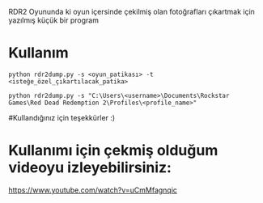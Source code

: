 RDR2 Oyununda ki oyun içersinde çekilmiş olan fotoğrafları çıkartmak için yazılmış küçük bir program
# Kullanım
```
python rdr2dump.py -s <oyun_patikası> -t <isteğe_özel_çıkartılacak_patika>
```

```
python rdr2dump.py -s "C:\Users\<username>\Documents\Rockstar Games\Red Dead Redemption 2\Profiles\<profile_name>"
```

#Kullandığınız için teşekkürler :)

# Kullanımı için çekmiş olduğum videoyu izleyebilirsiniz:
https://www.youtube.com/watch?v=uCmMfagnqic
